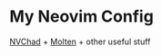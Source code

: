 # My Neovim Config

[NVChad]("https://github.com/NvChad/NvChad/tree/v2.0/") + [Molten]("https://github.com/benlubas/molten-nvim/") + other useful stuff   

